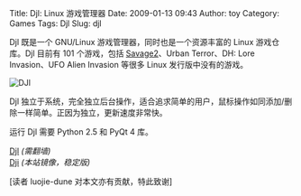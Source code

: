 Title: Djl: Linux 游戏管理器
Date: 2009-01-13 09:43
Author: toy
Category: Games
Tags: Djl
Slug: djl

Djl 既是一个 GNU/Linux 游戏管理器，同时也是一个资源丰富的 Linux
游戏仓库。Djl 目前有 101 个游戏，包括
[Savage2](http://linuxtoy.org/archives/savage-2-for-linux.html)、Urban
Terror、DH: Lore Invasion、UFO Alien Invasion 等很多 Linux
发行版中没有的游戏。

![DJl](http://i.linuxtoy.org/images/2009/01/djl.png)

Djl
独立于系统，完全独立后台操作，适合追求简单的用户，鼠标操作如同添加/删除一样简单。正因为独立，更新速度非常快。

运行 Djl 需要 Python 2.5 和 PyQt 4 库。

[Djl](http://www.djl-linux.org/index_en.php?Downloads) *(需翻墙)*  
[Dji](http://i.linuxtoy.org/files/mirror/djl-1.2.8.tar.gz)
*(本站镜像，稳定版)*

[读者 luojie-dune 对本文亦有贡献，特此致谢]
